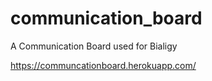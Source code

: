 # communication_board

A Communication Board used for Bialigy

https://communcationboard.herokuapp.com/
